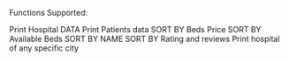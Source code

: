 Functions Supported:

Print Hospital DATA
Print Patients data
SORT BY Beds Price
SORT BY Available Beds
SORT BY NAME
SORT BY Rating and reviews
Print hospital of any specific city
